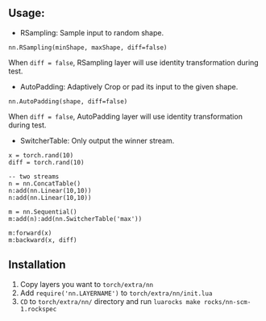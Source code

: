 
## Usage:

- RSampling: Sample input to random shape.

```
nn.RSampling(minShape, maxShape, diff=false)
```

When `diff = false`, RSampling layer will use identity transformation during test.

- AutoPadding: Adaptively Crop or pad its input to the given shape.

```
nn.AutoPadding(shape, diff=false)
```

When `diff = false`, AutoPadding layer will use identity transformation during test.

- SwitcherTable: Only output the winner stream.

```
x = torch.rand(10)
diff = torch.rand(10)

-- two streams
n = nn.ConcatTable()
n:add(nn.Linear(10,10))
n:add(nn.Linear(10,10))

m = nn.Sequential()
m:add(n):add(nn.SwitcherTable('max'))

m:forward(x)
m:backward(x, diff)
```

## Installation

1. Copy layers you want to `torch/extra/nn`
2. Add `require('nn.LAYERNAME')` to `torch/extra/nn/init.lua`
3. `CD` to `torch/extra/nn/` directory and run `luarocks make rocks/nn-scm-1.rockspec`
